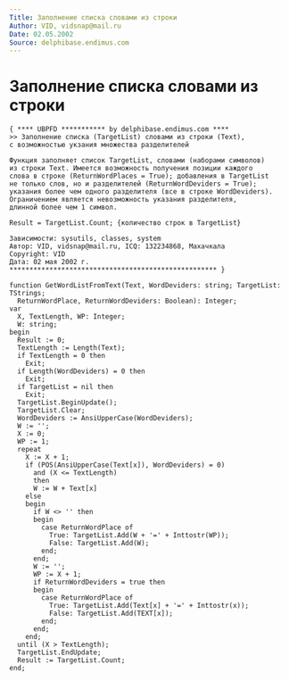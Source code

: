 ```yaml
---
Title: Заполнение списка словами из строки
Author: VID, vidsnap@mail.ru
Date: 02.05.2002
Source: delphibase.endimus.com
---
```



Заполнение списка словами из строки
===================================


    { **** UBPFD *********** by delphibase.endimus.com ****
    >> Заполнение списка (TargetList) словами из строки (Text),
    с возможностью укзания множества разделителей
     
    Функция заполняет список TargetList, словами (наборами символов)
    из строки Text. Имеется возможность получения позиции каждого
    слова в строке (ReturnWordPlaces = True); добавления в TargetList
    не только слов, но и разделителей (ReturnWordDeviders = True);
    указания более чем одного разделителя (все в строке WordDeviders).
    Ограничением является невозможность указания разделителя,
    длинной более чем 1 символ.
     
    Result = TargetList.Count; {количество строк в TargetList}
     
    Зависимости: sysutils, classes, system
    Автор: VID, vidsnap@mail.ru, ICQ: 132234868, Махачкала
    Copyright: VID
    Дата: 02 мая 2002 г.
    **************************************************** }
     
    function GetWordListFromText(Text, WordDeviders: string; TargetList: TStrings;
      ReturnWordPlace, ReturnWordDeviders: Boolean): Integer;
    var
      X, TextLength, WP: Integer;
      W: string;
    begin
      Result := 0;
      TextLength := Length(Text);
      if TextLength = 0 then
        Exit;
      if Length(WordDeviders) = 0 then
        Exit;
      if TargetList = nil then
        Exit;
      TargetList.BeginUpdate();
      TargetList.Clear;
      WordDeviders := AnsiUpperCase(WordDeviders);
      W := '';
      X := 0;
      WP := 1;
      repeat
        X := X + 1;
        if (POS(AnsiUpperCase(Text[x]), WordDeviders) = 0)
          and (X <= TextLength)
          then
          W := W + Text[x]
        else
        begin
          if W <> '' then
          begin
            case ReturnWordPlace of
              True: TargetList.Add(W + '=' + Inttostr(WP));
              False: TargetList.Add(W);
            end;
          end;
          W := '';
          WP := X + 1;
          if ReturnWordDeviders = true then
          begin
            case ReturnWordPlace of
              True: TargetList.Add(Text[x] + '=' + Inttostr(x));
              False: TargetList.Add(TEXT[x]);
            end;
          end;
        end;
      until (X > TextLength);
      TargetList.EndUpdate;
      Result := TargetList.Count;
    end;
